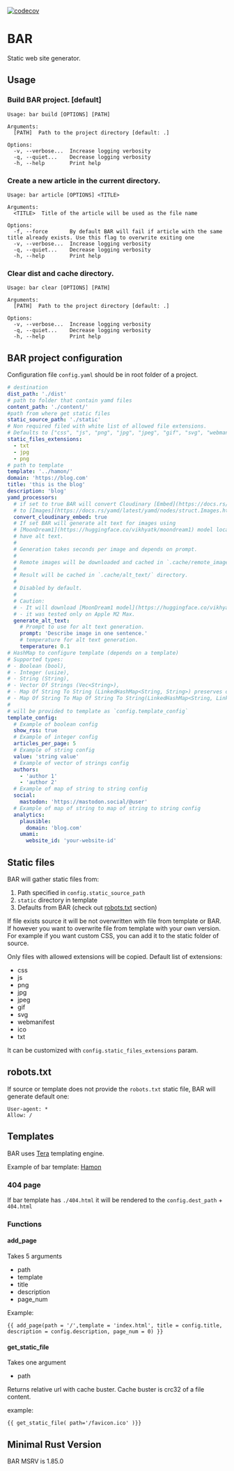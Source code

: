 [![codecov](https://codecov.io/gh/Lurk/bar/graph/badge.svg?token=YNyVwXX7qn)](https://codecov.io/gh/Lurk/bar)

# BAR

Static web site generator.

## Usage

### Build BAR project. [default]

```shell
Usage: bar build [OPTIONS] [PATH]

Arguments:
  [PATH]  Path to the project directory [default: .]

Options:
  -v, --verbose...  Increase logging verbosity
  -q, --quiet...    Decrease logging verbosity
  -h, --help        Print help
```

### Create a new article in the current directory.

```shell
Usage: bar article [OPTIONS] <TITLE>

Arguments:
  <TITLE>  Title of the article will be used as the file name

Options:
  -f, --force       By default BAR will fail if article with the same title already exists. Use this flag to overwrite exiting one
  -v, --verbose...  Increase logging verbosity
  -q, --quiet...    Decrease logging verbosity
  -h, --help        Print help
```

### Clear dist and cache directory.

```shell
Usage: bar clear [OPTIONS] [PATH]

Arguments:
  [PATH]  Path to the project directory [default: .]

Options:
  -v, --verbose...  Increase logging verbosity
  -q, --quiet...    Decrease logging verbosity
  -h, --help        Print help
```

## BAR project configuration

Configuration file `config.yaml` should be in root folder of a project.

```yaml
# destination
dist_path: './dist'
# path to folder that contain yamd files
content_path: './content/'
#path from where get static files
static_source_path: './static'
# Non required filed with white list of allowed file extensions.
# Defaults to ["css", "js", "png", "jpg", "jpeg", "gif", "svg", "webmanifest", "ico", "txt"]
static_files_extensions:
  - txt
  - jpg
  - png
# path to template
template: '../hamon/'
domain: 'https://blog.com'
title: 'this is the blog'
description: 'blog'
yamd_processors:
  # if set to true BAR will convert Cloudinary [Embed](https://docs.rs/yamd/latest/yamd/nodes/struct.Embed.html)
  # to [Images](https://docs.rs/yamd/latest/yamd/nodes/struct.Images.html)
  convert_cloudinary_embed: true
  # If set BAR will generate alt text for images using
  # [MoonDream1](https://huggingface.co/vikhyatk/moondream1) model locally. It will do so only for images that do not
  # have alt text.
  #
  # Generation takes seconds per image and depends on prompt.
  #
  # Remote images will be downloaded and cached in `.cache/remote_images/` directory.
  #
  # Result will be cached in `.cache/alt_text/` directory.
  #
  # Disabled by default.
  #
  # Caution:
  # - It will download [MoonDream1 model](https://huggingface.co/vikhyatk/moondream1) from HuggingFace (3.72GB).
  # - it was tested only on Apple M2 Max.
  generate_alt_text:
    # Prompt to use for alt text generation.
    prompt: 'Describe image in one sentence.'
    # temperature for alt text generation.
    temperature: 0.1
# HashMap to configure template (depends on a template)
# Supported types:
# - Boolean (bool),
# - Integer (usize),
# - String (String),
# - Vector Of Strings (Vec<String>),
# - Map Of String To String (LinkedHashMap<String, String>) preserves order,
# - Map Of String To Map Of String To String(LinkedHashMap<String, LinkedHashMap<String, String>>) preserves order,
#
# will be provided to template as `config.template_config`
template_config:
  # Example of boolean config
  show_rss: true
  # Example of integer config
  articles_per_page: 5
  # Example of string config
  value: 'string value'
  # Example of vector of strings config
  authors:
    - 'author 1'
    - 'author 2'
  # Example of map of string to string config
  social:
    mastodon: 'https://mastodon.social/@user'
  # Example of map of string to map of string to string config
  analytics:
    plausible:
      domain: 'blog.com'
    umami:
      website_id: 'your-website-id'
```

## Static files

BAR will gather static files from:

1. Path specified in `config.static_source_path`
2. `static` directory in template
3. Defaults from BAR (check out [robots.txt](#robotstxt) section)

If file exists source it will be not overwritten with file from template or BAR. If however you want to overwrite file
from template with your own version. For example if you want custom CSS, you can add it to the static folder of source.

Only files with allowed extensions will be copied. Default list of extensions:

- css
- js
- png
- jpg
- jpeg
- gif
- svg
- webmanifest
- ico
- txt

It can be customized with `config.static_files_extensions` param.

## robots.txt

If source or template does not provide the `robots.txt` static file, BAR will generate default one:

```text
User-agent: *
Allow: /
```

## Templates

BAR uses [Tera](https://crates.io/crates/tera) templating engine.

Example of bar template: [Hamon](https://github.com/Lurk/Hamon)

### 404 page

If bar template has `./404.html` it will be rendered to the `config.dest_path` + `404.html`

### Functions

#### add_page

Takes 5 arguments

- path
- template
- title
- description
- page_num

Example:

```htmldjango
{{ add_page(path = '/',template = 'index.html', title = config.title, description = config.description, page_num = 0) }}

```

#### get_static_file

Takes one argument

- path

Returns relative url with cache buster. Cache buster is crc32 of a file content.

example:

```htmldjango
{{ get_static_file( path='/favicon.ico' )}}
```

## Minimal Rust Version

BAR MSRV is 1.85.0
